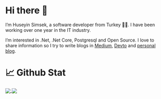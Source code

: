 # Hi there 👋

I’m Huseyin Simsek, a software developer from Turkey 👨‍💻. I have been working over one year in the IT industry.

I’m interested in .Net, .Net Core, Postgresql and Open Source. I love to share information so I try to write blogs in [Medium](https://medium.com/@huseyinsimsekk), [Devto](https://dev.to/huseyinsimsek) and [personal blog](https://huseyinsimsekk.github.io/).

# 📈 Github Stat

<a href="https://github.com/huseyinsimsekk/github-readme-stats">
  <img align="center" src="https://github-readme-stats.vercel.app/api?username=huseyinsimsekk&theme=highcontrast&show_icons=true" />
</a>
<a href="https://github.com/huseyinsimsekk/convoychat">
  <img align="center" src="https://github-readme-stats.vercel.app/api/top-langs/?username=huseyinsimsekk&langs_count=7&layout=compact&theme=highcontrast" />
</a>
